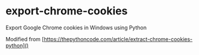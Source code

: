 # export-chrome-cookies

Export Google Chrome cookies in Windows using Python

Modified from [https://thepythoncode.com/article/extract-chrome-cookies-python]()
